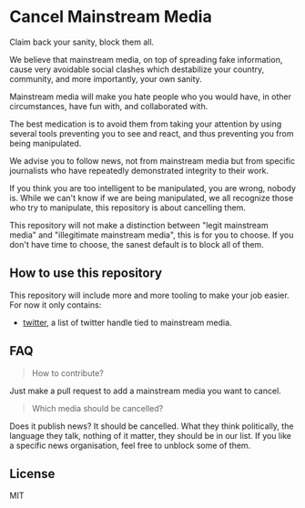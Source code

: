 # Cancel Mainstream Media

Claim back your sanity, block them all.

We believe that mainstream media, on top of spreading fake information, cause very avoidable social clashes which destabilize your country, community, and more importantly, your own sanity.

Mainstream media will make you hate people who you would have, in other circumstances, have fun with, and collaborated with.

The best medication is to avoid them from taking your attention by using several tools preventing you to see and react, and thus preventing you from being manipulated.

We advise you to follow news, not from mainstream media but from specific journalists who have repeatedly demonstrated integrity to their work.

If you think you are too intelligent to be manipulated, you are wrong, nobody is. While we can't know if we are being manipulated, we all recognize those who try to manipulate, this repository is about cancelling them.

This repository will not make a distinction between "legit mainstream media" and "illegitimate mainstream media", this is for you to choose. If you don't have time to choose, the sanest default is to block all of them.

## How to use this repository

This repository will include more and more tooling to make your job easier. For now it only contains:

* [twitter](twitter.md), a list of twitter handle tied to mainstream media.

## FAQ

> How to contribute?

Just make a pull request to add a mainstream media you want to cancel.

> Which media should be cancelled?

Does it publish news? It should be cancelled.
What they think politically, the language they talk, nothing of it matter, they should be in our list.
If you like a specific news organisation, feel free to unblock some of them.

## License

MIT
